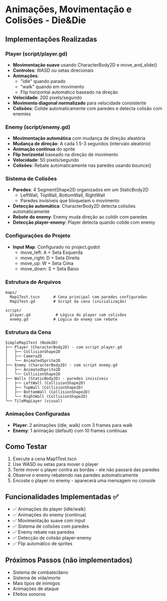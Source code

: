 # Animações, Movimentação e Colisões - Die&Die

## Implementações Realizadas

### Player (script/player.gd)
- **Movimentação suave** usando CharacterBody2D e move_and_slide()
- **Controles**: WASD ou setas direcionais
- **Animações**: 
  - "idle" quando parado
  - "walk" quando em movimento
  - Flip horizontal automático baseado na direção
- **Velocidade**: 200 pixels/segundo
- **Movimento diagonal normalizado** para velocidade consistente
- **Colisões**: Colide automaticamente com paredes e detecta colisão com enemies

### Enemy (script/enemy.gd)
- **Movimentação automática** com mudança de direção aleatória
- **Mudança de direção**: A cada 1.5-3 segundos (intervalo aleatório)
- **Animação contínua** do sprite
- **Flip horizontal** baseado na direção de movimento
- **Velocidade**: 50 pixels/segundo
- **Colisões**: Rebate automaticamente nas paredes usando bounce()

### Sistema de Colisões
- **Paredes**: 4 SegmentShape2D organizados em um StaticBody2D
  - LeftWall, TopWall, BottomWall, RightWall
  - Paredes invisíveis que bloqueiam o movimento
- **Detecção automática**: CharacterBody2D detecta colisões automaticamente
- **Rebote do enemy**: Enemy muda direção ao colidir com paredes
- **Detecção player-enemy**: Player detecta quando colide com enemy

### Configurações do Projeto
- **Input Map**: Configurado no project.godot
  - move_left: A + Seta Esquerda
  - move_right: D + Seta Direita  
  - move_up: W + Seta Cima
  - move_down: S + Seta Baixo

### Estrutura de Arquivos
```
maps/
  Map1Test.tscn      # Cena principal com paredes configuradas
  Map1Test.gd        # Script da cena (inicialização)

script/
  player.gd           # Lógica do player com colisões
  enemy.gd           # Lógica do enemy com rebote
```

### Estrutura da Cena
```
SimpleMap1Test (Node2D)
├── Player (CharacterBody2D) - com script player.gd
│   ├── CollisionShape2D
│   ├── Camera2D
│   └── AnimatedSprite2D
├── Enemy (CharacterBody2D) - com script enemy.gd
│   ├── AnimatedSprite2D
│   └── CollisionShape2D
├── Walls (StaticBody2D) - paredes invisíveis
│   ├── LeftWall (CollisionShape2D)
│   ├── TopWall (CollisionShape2D)
│   ├── BottomWall (CollisionShape2D)
│   └── RightWall (CollisionShape2D)
└── TileMapLayer (visual)
```

### Animações Configuradas
- **Player**: 2 animações (idle, walk) com 3 frames para walk
- **Enemy**: 1 animação (default) com 10 frames contínuas

## Como Testar
1. Execute a cena Map1Test.tscn
2. Use WASD ou setas para mover o player
3. Tente mover o player contra as bordas - ele não passará das paredes
4. Observe o enemy rebatendo nas paredes automaticamente
5. Encoste o player no enemy - aparecerá uma mensagem no console

## Funcionalidades Implementadas ✅
- ✅ Animações do player (idle/walk)
- ✅ Animações do enemy (contínua)
- ✅ Movimentação suave com input
- ✅ Sistema de colisões com paredes
- ✅ Enemy rebate nas paredes
- ✅ Detecção de colisão player-enemy
- ✅ Flip automático de sprites

## Próximos Passos (não implementados)
- Sistema de combate/dano
- Sistema de vida/morte
- Mais tipos de inimigos
- Animações de ataque
- Efeitos sonoros
